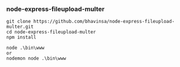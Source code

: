 ### node-express-fileupload-multer
	
	git clone https://github.com/bhavinsa/node-express-fileupload-multer.git
	cd node-express-fileupload-multer
	npm install
	
    node .\bin\www
    or
    nodemon node .\bin\www
